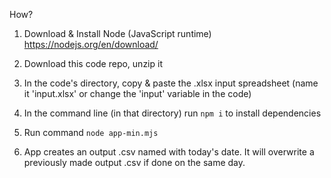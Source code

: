 How?

1. Download & Install Node (JavaScript runtime) https://nodejs.org/en/download/

2. Download this code repo, unzip it

3. In the code's directory, copy & paste the .xlsx input spreadsheet (name it 'input.xlsx' or change the 'input' variable in the code)

4. In the command line (in that directory) run `npm i` to install dependencies

5. Run command `node app-min.mjs`

6. App creates an output .csv named with today's date. It will overwrite a previously made output .csv if done on the same day.
